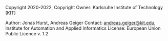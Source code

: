 Copyright 2020-2022, Copyright Owner: Karlsruhe Institute of Technology (KIT)

Author: Jonas Hurst, Andreas Geiger
Contact: andreas.geiger@kit.edu, Institute for Automation and Applied Informatics
License: European Union Public Licence v. 1.2
